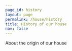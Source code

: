 ```yaml
---
page_id: history
layout: page
permalink: /house/history
title: History of our house
nav: false
---
```


About the origin of our house
